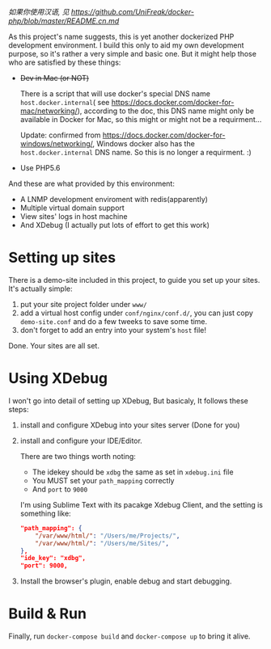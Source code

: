 _如果你使用汉语, 见 <https://github.com/UniFreak/docker-php/blob/master/README.cn.md>_

As this project's name suggests, this is yet another dockerized PHP development environment. I build this only to aid my own development purpose, so it's rather a very simple and basic one. But it might help those who are satisfied by these things:

- ~~Dev in Mac (or NOT)~~

    There is a script that will use docker's special DNS name `host.docker.internal`( see <https://docs.docker.com/docker-for-mac/networking/>), according to the doc, this DNS name might only be available in Docker for Mac, so this might or might not be a requirment...

    Update: confirmed from <https://docs.docker.com/docker-for-windows/networking/>, Windows docker also has the `host.docker.internal` DNS name. So this is no longer a requirment. :)

- Use PHP5.6

And these are what provided by this environment:

- A LNMP development enviroment with redis(apparently)
- Multiple virtual domain support
- View sites' logs in host machine
- And XDebug (I actually put lots of effort to get this work)

# Setting up sites

There is a demo-site included in this project, to guide you set up your sites. It's actually simple:

1. put your site project folder under `www/`
2. add a virtual host config under `conf/nginx/conf.d/`, you can just copy `demo-site.conf` and do a few tweeks to save some time.
3. don't forget to add an entry into your system's `host` file!

Done. Your sites are all set.

# Using XDebug
I won't go into detail of setting up XDebug, But basicaly, It follows these steps:

1. install and configure XDebug into your sites server (Done for you)
    
2. install and configure your IDE/Editor.

    There are two things worth noting: 
    - The idekey should be `xdbg` the same as set in  `xdebug.ini` file
    - You MUST set your `path_mapping` correctly
    - And `port` to `9000`

    I'm using Sublime Text with its pacakge Xdebug Client, and the setting is something like:

    ```json
    "path_mapping": {
        "/var/www/html/": "/Users/me/Projects/",
        "/var/www/html/": "/Users/me/Sites/",
    },
    "ide_key": "xdbg",
    "port": 9000,
    ```

3. Install the browser's plugin, enable debug and start debugging.

# Build & Run

Finally, run `docker-compose build` and `docker-compose up` to bring it alive.
